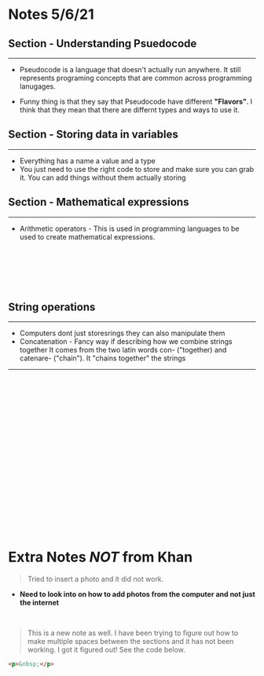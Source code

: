 # Notes 5/6/21 

## Section - Understanding Psuedocode
---


- Pseudocode is a language that doesn't actually run anywhere. It still represents programing concepts that are common across programming lanugages. 

- Funny thing is that they say that Pseudocode have different **"Flavors"**. I think that they mean that there are differnt types and ways to use it.


## Section - Storing data in variables
---

- Everything has a name a value and a type 
- You just need to use the right code to store and make sure you can grab it. You can add things without them actually storing


## Section - Mathematical expressions
---

- Arithmetic operators - This is used in programming languages to be used to create mathematical expressions. 

<p>&nbsp;</p><p>&nbsp;</p><p>&nbsp;</p>

## String operations 
---
- Computers dont just storesrings they can also manipulate them
- Concatenation - Fancy way if describing how we combine strings together It comes from the two latin words con- ("together) and catenare- ("chain"). It "chains together" the strings

---

## 



<p>&nbsp;</p><p>&nbsp;</p><p>&nbsp;</p><p>&nbsp;</p><p>&nbsp;</p><p>&nbsp;</p><p>&nbsp;</p><p>&nbsp;</p><p>&nbsp;</p><p>&nbsp;</p>





# Extra Notes _NOT_ from Khan

>Tried to insert a photo and it did not work. 

- **Need to look into on how to add photos from the computer and not just the internet**

<p>&nbsp;</p>

>This is a new note as well. I have been trying to figure out how to make multiple spaces between the sections and it has not been working. I got it figured out! See the code below. 
```markdown
<p>&nbsp;</p>
```

